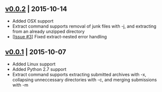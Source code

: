 ## [v0.0.2] | 2015-10-14
- Added OSX support
- Extract command supports removal of junk files with -j, and extracting from
an already unzipped directory
- [[Issue #3]] Fixed extract-nested error handling

## [v0.0.1] | 2015-10-07
- Added Linux support
- Added Python 2.7 support
- Extract command supports extracting submitted archives with -x, collapsing
unneccessary directories with -c, and merging submissions with -m

[v0.0.2]: https://github.com/cgmb/d2lmf/compare/v0.0.1...v0.0.2
[v0.0.1]: https://github.com/cgmb/d2lmf/commits/v0.0.1
[Issue #3]: https://github.com/cgmb/d2lmf/issues/3
